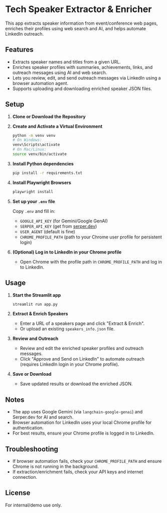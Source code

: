 # Tech Speaker Extractor & Enricher

This app extracts speaker information from event/conference web pages, enriches their profiles using web search and AI, and helps automate LinkedIn outreach.

## Features

- Extracts speaker names and titles from a given URL.
- Enriches speaker profiles with summaries, achievements, links, and outreach messages using AI and web search.
- Lets you review, edit, and send outreach messages via LinkedIn using a browser automation agent.
- Supports uploading and downloading enriched speaker JSON files.

## Setup

1. **Clone or Download the Repository**

2. **Create and Activate a Virtual Environment**
   ```bash
   python -m venv venv
   # On Windows:
   venv\Scripts\activate
   # On Mac/Linux:
   source venv/bin/activate
   ```

3. **Install Python dependencies**
   ```bash
   pip install -r requirements.txt
   ```

4. **Install Playwright Browsers**
   ```bash
   playwright install
   ```

5. **Set up your `.env` file**

   Copy `.env` and fill in:
   - `GOOGLE_API_KEY` (for Gemini/Google GenAI)
   - `SERPER_API_KEY` (get from [serper.dev](https://serper.dev/))
   - `USER_AGENT` (default is fine)
   - `CHROME_PROFILE_PATH` (path to your Chrome user profile for persistent login)

6. **(Optional) Log in to LinkedIn in your Chrome profile**
   - Open Chrome with the profile path in `CHROME_PROFILE_PATH` and log in to LinkedIn.

## Usage

1. **Start the Streamlit app**
   ```bash
   streamlit run app.py
   ```

2. **Extract & Enrich Speakers**
   - Enter a URL of a speakers page and click "Extract & Enrich".
   - Or upload an existing `speakers_info.json` file.

3. **Review and Outreach**
   - Review and edit the enriched speaker profiles and outreach messages.
   - Click "Approve and Send on LinkedIn" to automate outreach (requires LinkedIn login in your Chrome profile).

4. **Save or Download**
   - Save updated results or download the enriched JSON.

## Notes

- The app uses Google Gemini (via `langchain-google-genai`) and Serper.dev for AI and search.
- Browser automation for LinkedIn uses your local Chrome profile for authentication.
- For best results, ensure your Chrome profile is logged in to LinkedIn.

## Troubleshooting

- If browser automation fails, check your `CHROME_PROFILE_PATH` and ensure Chrome is not running in the background.
- If extraction/enrichment fails, check your API keys and internet connection.

## License

For internal/demo use only.

